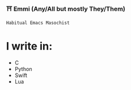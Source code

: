 ### :shinto_shrine: Emmi (Any/All but mostly They/Them)
`Habitual Emacs Masochist`

# I write in:
- C
- Python
- Swift
- Lua
